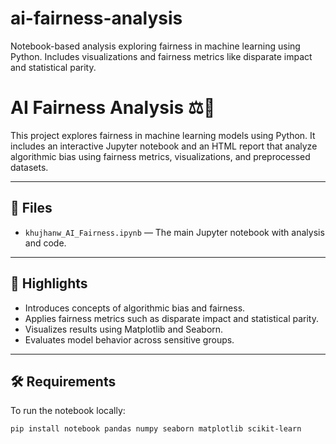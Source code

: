 # ai-fairness-analysis
Notebook-based analysis exploring fairness in machine learning using Python. Includes visualizations and fairness metrics like disparate impact and statistical parity.
# AI Fairness Analysis ⚖️🧠

This project explores fairness in machine learning models using Python. It includes an interactive Jupyter notebook and an HTML report that analyze algorithmic bias using fairness metrics, visualizations, and preprocessed datasets.

---

## 📁 Files

- `khujhanw_AI_Fairness.ipynb` — The main Jupyter notebook with analysis and code.

---

## 🧪 Highlights

- Introduces concepts of algorithmic bias and fairness.
- Applies fairness metrics such as disparate impact and statistical parity.
- Visualizes results using Matplotlib and Seaborn.
- Evaluates model behavior across sensitive groups.

---

## 🛠 Requirements

To run the notebook locally:

```bash
pip install notebook pandas numpy seaborn matplotlib scikit-learn
